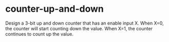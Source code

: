 # counter-up-and-down
Design a 3-bit up and down counter that has an enable input X. When X=0, the
counter will start counting down the value. When X=1, the counter continues to
count up the value.
